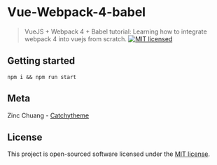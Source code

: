 # Vue-Webpack-4-babel

> VueJS + Webpack 4 + Babel tutorial: Learning how to integrate webpack 4 into vuejs from scratch.
[![MIT licensed](https://img.shields.io/badge/license-MIT-green.svg)](./LICENSE.txt)

## Getting started
```
npm i && npm run start
```
## Meta
Zinc Chuang - [Catchytheme](https://www.catchytheme.com)
## License
This project is open-sourced software licensed under the [MIT license](http://opensource.org/licenses/MIT).
